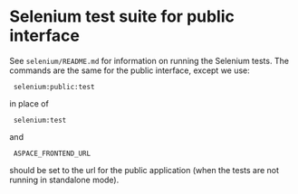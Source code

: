 # Selenium test suite for public interface

See `selenium/README.md` for information on running the Selenium
tests.  The commands are the same for the public interface, except we
use:

     selenium:public:test

in place of

     selenium:test

and 

     ASPACE_FRONTEND_URL

should be set to the url for the public application (when the tests are not
running in standalone mode).

